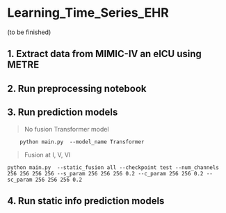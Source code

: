 # Learning_Time_Series_EHR

(to be finished)
## 1. Extract data from MIMIC-IV an eICU using METRE 
## 2. Run preprocessing notebook
## 3. Run prediction models 
> No fusion Transformer model

        python main.py  --model_name Transformer

> Fusion at I, V, VI

    python main.py  --static_fusion all --checkpoint test --num_channels 256 256 256 256 --s_param 256 256 256 0.2 --c_param 256 256 0.2 --sc_param 256 256 256 0.2
   
## 4. Run static info prediction models